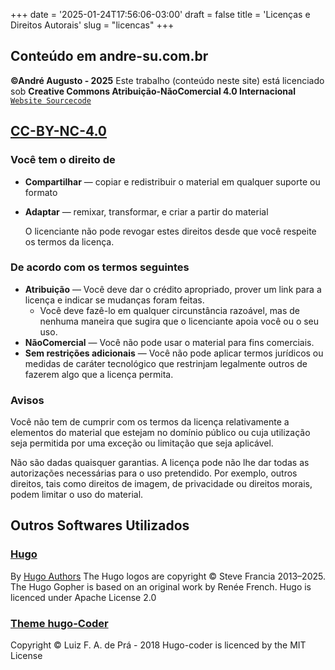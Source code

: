 +++
date = '2025-01-24T17:56:06-03:00'
draft = false
title = 'Licenças e Direitos Autorais'
slug = "licencas"
+++

## Conteúdo em andre-su.com.br

**©André Augusto - 2025**
Este trabalho (conteúdo neste site) está licenciado sob **Creative Commons Atribuição-NãoComercial 4.0 Internacional**
[`Website Sourcecode`](https://github.com/Andre-Su/my-blog/blob/main/LICENCE)

## **[CC-BY-NC-4.0](https://spdx.org/licenses/CC-BY-NC-4.0.html)**

### Você tem o direito de

- **Compartilhar** — copiar e redistribuir o material em qualquer suporte ou formato
- **Adaptar** — remixar, transformar, e criar a partir do material

  O licenciante não pode revogar estes direitos desde que você respeite os termos da licença.

### De acordo com os termos seguintes

- **Atribuição** — Você deve dar o crédito apropriado, prover um link para a licença e indicar se mudanças foram feitas.
  - Você deve fazê-lo em qualquer circunstância razoável, mas de nenhuma maneira que sugira que o licenciante apoia você ou o seu uso.
- **NãoComercial** — Você não pode usar o material para fins comerciais.
- **Sem restrições adicionais** — Você não pode aplicar termos jurídicos ou medidas de caráter tecnológico que restrinjam legalmente outros de fazerem algo que a licença permita.

### Avisos

Você não tem de cumprir com os termos da licença relativamente a elementos do material que estejam no domínio público ou cuja utilização seja permitida por uma exceção ou limitação que seja aplicável.

Não são dadas quaisquer garantias. A licença pode não lhe dar todas as autorizações necessárias para o uso pretendido. Por exemplo, outros direitos, tais como direitos de imagem, de privacidade ou direitos morais, podem limitar o uso do material.

## Outros Softwares Utilizados

### [Hugo](https://github.com/gohugoio/hugo)

By [Hugo Authors](https://github.com/gohugoio/hugo/graphs/contributors)
The Hugo logos are copyright © Steve Francia 2013–2025.
The Hugo Gopher is based on an original work by Renée French.
Hugo is licenced under Apache License 2.0

### [Theme hugo-Coder](https://github.com/luizdepra/hugo-coder)

Copyright © Luiz F. A. de Prá - 2018
Hugo-coder is licenced by the MIT License
